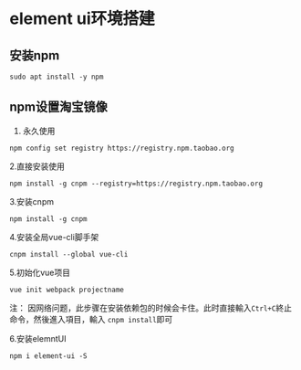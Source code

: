 element ui环境搭建
================
## 安装npm
```shell
sudo apt install -y npm
```

## npm设置淘宝镜像
1. 永久使用
```
npm config set registry https://registry.npm.taobao.org
```
2.直接安装使用
```
npm install -g cnpm --registry=https://registry.npm.taobao.org
```

3.安装cnpm
```
npm install -g cnpm
```

4.安装全局vue-cli脚手架
```
cnpm install --global vue-cli
```

5.初始化vue项目
```
vue init webpack projectname
```
注：
  因网络问题，此步骤在安装依赖包的时候会卡住。此时直接輸入`Ctrl+C`終止命令，然後進入項目，輸入 `cnpm install`即可
  
6.安装elemntUI
```
npm i element-ui -S
```
